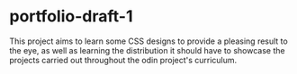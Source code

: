 # portfolio-draft-1

This project aims to learn some CSS designs to provide a pleasing result to the eye, as well as learning the distribution it should have to showcase the projects carried out throughout the odin project's curriculum.